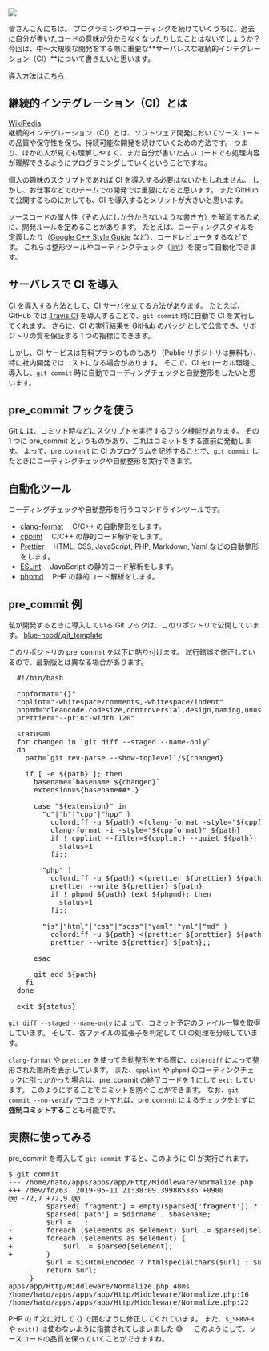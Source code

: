 <picture>
  <source type="image/webp" srcset="/storage/articles/images/2fa79dbd.webp 1x,/storage/articles/images/167bfe56.webp 2x">
  <img src="/storage/articles/images/2fa79dbd.jpg" srcset="/storage/articles/images/167bfe56.jpg 2x">
</picture>

皆さんこんにちは。
プログラミングやコーディングを続けていくうちに、過去に自分が書いたコードの意味が分からなくなったりしたことはないでしょうか？
今回は、中〜大規模な開発をする際に重要な**サーバレスな継続的インテグレーション（CI）**について書きたいと思います。

[導入方法はこちら](#install)

<ol class="table-of-contents"></ol>

<script async src="https://pagead2.googlesyndication.com/pagead/js/adsbygoogle.js"></script>
<!-- ディスプレイ広告 -->
<!-- textlint-disable -->

<ins class="adsbygoogle"
    style="display:block"
    data-ad-client="ca-pub-7008780049786244"
    data-ad-slot="5063315418"
    data-ad-format="auto"
    data-full-width-responsive="true"></ins>

<!-- textlint-enable -->
<script>(adsbygoogle = window.adsbygoogle || []).push({});</script>

## 継続的インテグレーション（CI）とは

[WikiPedia](https://ja.wikipedia.org/wiki/%E7%B6%99%E7%B6%9A%E7%9A%84%E3%82%A4%E3%83%B3%E3%83%86%E3%82%B0%E3%83%AC%E3%83%BC%E3%82%B7%E3%83%A7%E3%83%B3)<br>
継続的インテグレーション（CI）とは、ソフトウェア開発においてソースコードの品質や保守性を保ち、持続可能な開発を続けていくための方法です。
つまり、ほかの人が見ても理解しやすく、また自分が書いた古いコードでも処理内容が理解できるようにプログラミングしていくということですね。

個人の趣味のスクリプトであれば CI を導入する必要はないかもしれません。
しかし、お仕事などでのチームでの開発では重要になると思います。
また GitHub で公開するものに対しても、CI を導入するとメリットが大きいと思います。

ソースコードの属人性（その人にしか分からないような書き方）を解消するために、開発ルールを定めることがあります。
たとえば、コーディングスタイルを定義したり（[Google C++ Style Guide](https://google.github.io/styleguide/cppguide.html) など）、コードレビューをするなどです。
これらは整形ツールやコーディングチェック（[lint](https://ja.wikipedia.org/wiki/Lint)）を使って自動化できます。

## サーバレスで CI を導入

CI を導入する方法として、CI サーバを立てる方法があります。
たとえば、GitHub では [Travis CI](https://travis-ci.org/) を導入することで、`git commit` 時に自動で CI を実行してくれます。
さらに、CI の実行結果を [GitHub のバッジ](https://qiita.com/dtan4/items/13b0ea9edf5b99926446) として公言でき、リポジトリの質を保証する 1 つの指標にできます。

しかし、CI サービスは有料プランのものもあり（Public リポジトリは無料も）、特に社内開発ではコストになる場合があります。
そこで、CI をローカル環境に導入し、`git commit` 時に自動でコーディングチェックと自動整形をしたいと思います。

## pre_commit フックを使う

Git には、コミット時などにスクリプトを実行するフック機能があります。
その 1 つに pre_commit というものがあり、これはコミットをする直前に発動します。
よって、pre_commit に CI のプログラムを記述することで、`git commit` したときにコーディングチェックや自動整形を実行できます。

## 自動化ツール

コーディングチェックや自動整形を行うコマンドラインツールです。

- [clang-format](https://clang.llvm.org/docs/ClangFormat.html)　 C/C++ の自動整形をします。
- [cpplint](https://github.com/cpplint/cpplint)　 C/C++ の静的コード解析をします。
- [Prettier](https://prettier.io/)　 HTML, CSS, JavaScript, PHP, Markdown, Yaml などの自動整形をします。
- [ESLint](https://eslint.org/)　 JavaScript の静的コード解析をします。
- [phpmd](https://github.com/phpmd/phpmd)　 PHP の静的コード解析をします。

<span id="install"></span>

## pre_commit 例

私が開発するときに導入している Git フックは、このリポジトリで公開しています。
[blue-hood/.git_template](https://github.com/blue-hood/.git_template)

このリポジトリの pre_commit を以下に貼り付けます。
試行錯誤で修正しているので、最新版とは異なる場合があります。

<pre class="prettyprint linenums">
  #!/bin/bash

  cppformat="{}"
  cpplint="-whitespace/comments,-whitespace/indent"
  phpmd="cleancode,codesize,controversial,design,naming,unusedcode"
  prettier="--print-width 120"

  status=0
  for changed in `git diff --staged --name-only`
  do
    path=`git rev-parse --show-toplevel`/${changed}

    if [ -e ${path} ]; then
      basename=`basename ${changed}`
      extension=${basename##*.}

      case "${extension}" in
        "c"|"h"|"cpp"|"hpp" )
          colordiff -u ${path} <(clang-format -style="${cppformat}" ${path})
          clang-format -i -style="${cppformat}" ${path}
          if ! cpplint --filter=${cpplint} --quiet ${path}; then
            status=1
          fi;;

        "php" )
          colordiff -u ${path} <(prettier ${prettier} ${path})
          prettier --write ${prettier} ${path}
          if ! phpmd ${path} text ${phpmd}; then
            status=1
          fi;;

        "js"|"html"|"css"|"scss"|"yaml"|"yml"|"md" )
          colordiff -u ${path} <(prettier ${prettier} ${path})
          prettier --write ${prettier} ${path};;

      esac

      git add ${path}
    fi
  done

  exit ${status}
</pre>

`git diff --staged --name-only` によって、コミット予定のファイル一覧を取得しています。
そして、各ファイルの拡張子を判定して CI の処理を分岐しています。

`clang-format` や `prettier` を使って自動整形をする際に、`colordiff` によって整形された箇所を表示しています。
また、`cpplint` や `phpmd` のコーディングチェックに引っかかった場合は、pre_commit の終了コードを 1 にして `exit` しています。
このようにすることでコミットを防ぐことができます。
なお、`git commit --no-verify` でコミットすれば、pre_commit によるチェックをせずに**強制コミットする**ことも可能です。

## 実際に使ってみる

pre_commit を導入して `git commit` すると、このように CI が実行されます。

<pre class="prettyprint linenums">
$ git commit
--- /home/hato/apps/apps/app/Http/Middleware/Normalize.php	2019-05-11 21:37:46.888721101 +0900
+++ /dev/fd/63	2019-05-11 21:38:09.399885336 +0900
@@ -72,7 +72,9 @@
         $parsed['fragment'] = empty($parsed['fragment']) ? '' : '#' . $parsed['fragment'];
         $parsed['path'] = $dirname . $basename;
         $url = '';
-        foreach ($elements as $element) $url .= $parsed[$element];
+        foreach ($elements as $element) {
+            $url .= $parsed[$element];
+        }
         $url = $isHtmlEncoded ? htmlspecialchars($url) : $url;
         return $url;
     }
apps/app/Http/Middleware/Normalize.php 48ms
/home/hato/apps/apps/app/Http/Middleware/Normalize.php:16	handle accesses the super-global variable $_SERVER.
/home/hato/apps/apps/app/Http/Middleware/Normalize.php:22	The method handle() contains an exit expression.
</pre>

PHP の if 文に対して {} で囲むように修正してくれています。
また、`$_SERVER` や `exit()` は使わないように指摘されてしまいました 😅 　
このようにして、ソースコードの品質を保っていくことができますね。
